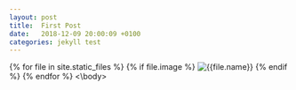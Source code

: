 ```yaml
---
layout: post
title:  First Post
date:   2018-12-09 20:00:09 +0100
categories: jekyll test
---
```


<body>
{% for file in site.static_files %}
  {% if file.image %}
    <img src="{{file.path}}" alt="{{file.name}}">
  {% endif %}
{% endfor %}
<\body>
